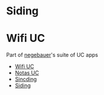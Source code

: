 # Siding

# Wifi UC

Part of [negebauer](https://www.github.io/negebauer)'s suite of UC apps

- [Wifi UC](https://www.github.com/negebauer/wifiuc)
- [Notas UC](https://www.github.com/negebauer/notasuc)
- [Sincding](https://www.github.com/negebauer/sincding)
- [Siding](https://www.github.com/negebauer/siding)